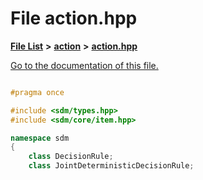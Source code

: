 
# File action.hpp

[**File List**](files.md) **>** [**action**](dir_da22f131ef310b227029eb4cfbb3e75b.md) **>** [**action.hpp**](action_8hpp.md)

[Go to the documentation of this file.](action_8hpp.md) 


````cpp

#pragma once

#include <sdm/types.hpp>
#include <sdm/core/item.hpp>

namespace sdm
{
    class DecisionRule;
    class JointDeterministicDecisionRule;



````

